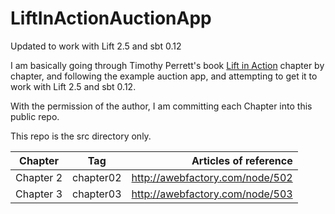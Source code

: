LiftInActionAuctionApp
======================

Updated to work with Lift 2.5 and sbt 0.12


I am basically going through Timothy Perrett's book [Lift in Action](http://my.safaribooksonline.com/book/-/9781935182801) chapter by chapter, and following the example auction app, and attempting to get it to work with Lift 2.5 and sbt 0.12.

With the permission of the author, I am committing each Chapter into this public repo.

This repo is the src directory only.

| Chapter | Tag | Articles of reference |
| ------ | ------ | -----: |
| Chapter 2 | chapter02 | http://awebfactory.com/node/502 |
| Chapter 3 | chapter03 | http://awebfactory.com/node/503 |

